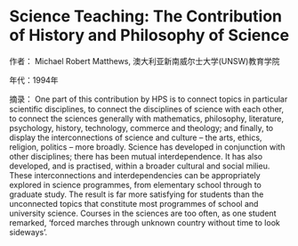 # Science Teaching: The Contribution of History and Philosophy of Science

作者： Michael Robert Matthews, 澳大利亚新南威尔士大学(UNSW)教育学院

年代：1994年

摘录：
One part of this contribution by HPS is to connect topics in particular scientific disciplines, to connect the disciplines of science with each other, to connect the sciences generally with mathematics, philosophy, literature,
psychology, history, technology, commerce and theology; and finally, to display the interconnections of science and culture – the arts, ethics, religion, politics – more broadly. Science has developed in conjunction with other
disciplines; there has been mutual interdependence. It has also developed, and 
is practised, within a broader cultural and social milieu. These interconnections
and interdependencies can be appropriately explored in science programmes,
from elementary school through to graduate study. The result is far more
satisfying for students than the unconnected topics that constitute most
programmes of school and university science. Courses in the sciences are too
often, as one student remarked, ‘forced marches through unknown country
without time to look sideways’.
